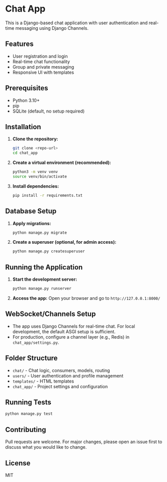 # Chat App

This is a Django-based chat application with user authentication and real-time messaging using Django Channels.

## Features

- User registration and login
- Real-time chat functionality
- Group and private messaging
- Responsive UI with templates

## Prerequisites

- Python 3.10+
- pip
- SQLite (default, no setup required)

## Installation

1. **Clone the repository:**
   ```bash
   git clone <repo-url>
   cd chat_app
   ```
2. **Create a virtual environment (recommended):**
   ```bash
   python3 -m venv venv
   source venv/bin/activate
   ```
3. **Install dependencies:**
   ```bash
   pip install -r requirements.txt
   ```

## Database Setup

1. **Apply migrations:**
   ```bash
   python manage.py migrate
   ```
2. **Create a superuser (optional, for admin access):**
   ```bash
   python manage.py createsuperuser
   ```

## Running the Application

1. **Start the development server:**
   ```bash
   python manage.py runserver
   ```
2. **Access the app:**
   Open your browser and go to `http://127.0.0.1:8000/`

## WebSocket/Channels Setup

- The app uses Django Channels for real-time chat. For local development, the default ASGI setup is sufficient.
- For production, configure a channel layer (e.g., Redis) in `chat_app/settings.py`.

## Folder Structure

- `chat/` - Chat logic, consumers, models, routing
- `users/` - User authentication and profile management
- `templates/` - HTML templates
- `chat_app/` - Project settings and configuration

## Running Tests

```bash
python manage.py test
```

## Contributing

Pull requests are welcome. For major changes, please open an issue first to discuss what you would like to change.

## License

MIT

